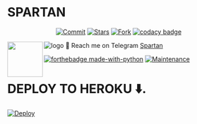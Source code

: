 # SPARTAN
<p align="center">
    <a href="https://github.com/jerinjohny-ktnm/Spartan/commits/master"><img src="https://img.shields.io/github/last-commit/jerinjohny-ktnm/Spartan/master?label=Last%20Commit&style=flat-square&logo=github&color=F10070" alt="Commit" /></a>
    <a href="https://github.com/jerinjohny-ktnm/Spartan/stargazers"><img src="https://img.shields.io/github/stars/jerinjohny-ktnm/Spartan?label=Stars&style=flat-square&logo=github&color=F10070" alt="Stars" /></a>
    <a href="https://github.com/jerinjohny-ktnm/Spartan/network/members"><img src="https://img.shields.io/github/forks/jerinjohny-ktnm/Spartan?label=Fork&style=flat-square&logo=github&color=F10070" alt="Fork" /></a>
    <a href="https://www.codacy.com/gh/jerinjohny-ktnm/Spartan/dashboard?utm_source=github.com&amp;utm_medium=referral&amp;utm_content=jerinjohny-ktnm/Spartan&amp;utmcampaign=Badge_Grade"><img src="https://img.shields.io/codacy/grade/a3a19d2b551641039ec7edc3aa7b8c5d?style=flat-square&logo=codacy&color=F10070" alt="codacy badge"/></a>
</p>

![logo](https://telegra.ph/file/bd72857322159140bec6b.jpg)
💌 Reach me on Telegram [Spartan](https://t.me/Elizabeth_tgbot)
<img src = https://i.pinimg.com/originals/25/d2/54/25d254df236c61306bceb86df5f671f1.gif width = 80 align = "left">

[![forthebadge made-with-python](http://ForTheBadge.com/images/badges/made-with-python.svg)](https://www.python.org/)
[![Maintenance](https://img.shields.io/badge/Maintained%3F-yes-green.svg)](https://github.com/jerinjohny-ktnm/Spartan/graphs/commit-activity)

# <b>DEPLOY TO HEROKU ⬇️.</b>

[![Deploy](https://www.herokucdn.com/deploy/button.svg)](https://heroku.com/deploy?template=https://github.com/jerinjohny-ktnm/Spartan.git)
